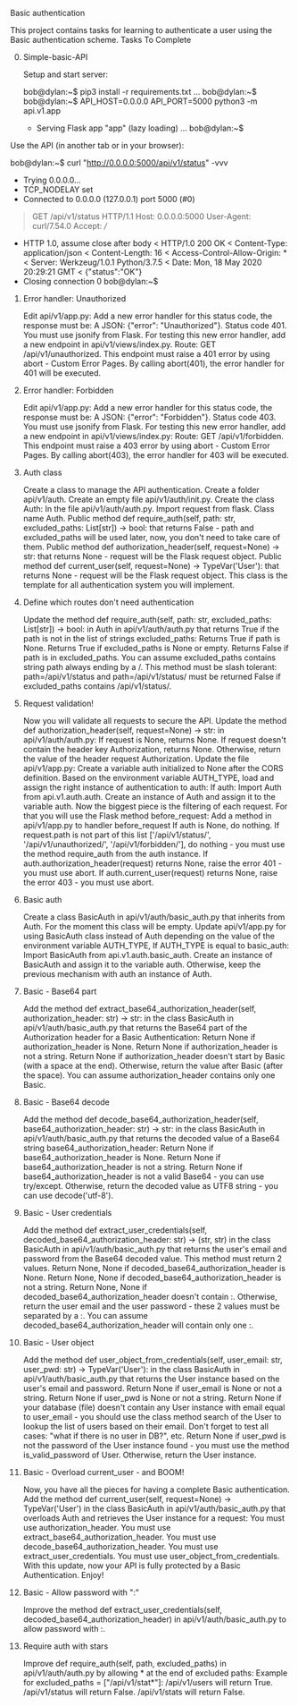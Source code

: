 Basic authentication

This project contains tasks for learning to authenticate a user using the Basic authentication scheme.
Tasks To Complete

0. Simple-basic-API

    Setup and start server:

    bob@dylan:~$ pip3 install -r requirements.txt
    ...
    bob@dylan:~$
    bob@dylan:~$ API_HOST=0.0.0.0 API_PORT=5000 python3 -m api.v1.app
     * Serving Flask app "app" (lazy loading)
    ...
    bob@dylan:~$

Use the API (in another tab or in your browser):

bob@dylan:~$ curl "http://0.0.0.0:5000/api/v1/status" -vvv
*   Trying 0.0.0.0...
* TCP_NODELAY set
* Connected to 0.0.0.0 (127.0.0.1) port 5000 (#0)
> GET /api/v1/status HTTP/1.1
> Host: 0.0.0.0:5000
> User-Agent: curl/7.54.0
> Accept: */*
>
* HTTP 1.0, assume close after body
< HTTP/1.0 200 OK
< Content-Type: application/json
< Content-Length: 16
< Access-Control-Allow-Origin: *
< Server: Werkzeug/1.0.1 Python/3.7.5
< Date: Mon, 18 May 2020 20:29:21 GMT
<
{"status":"OK"}
* Closing connection 0
bob@dylan:~$

1. Error handler: Unauthorized

    Edit api/v1/app.py:
        Add a new error handler for this status code, the response must be:
            A JSON: {"error": "Unauthorized"}.
            Status code 401.
            You must use jsonify from Flask.
    For testing this new error handler, add a new endpoint in api/v1/views/index.py.
        Route: GET /api/v1/unauthorized.
        This endpoint must raise a 401 error by using abort - Custom Error Pages.
    By calling abort(401), the error handler for 401 will be executed.

2. Error handler: Forbidden

    Edit api/v1/app.py:
        Add a new error handler for this status code, the response must be:
            A JSON: {"error": "Forbidden"}.
            Status code 403.
            You must use jsonify from Flask.
    For testing this new error handler, add a new endpoint in api/v1/views/index.py:
        Route: GET /api/v1/forbidden.
        This endpoint must raise a 403 error by using abort - Custom Error Pages.
    By calling abort(403), the error handler for 403 will be executed.

3. Auth class

    Create a class to manage the API authentication.
        Create a folder api/v1/auth.
        Create an empty file api/v1/auth/init.py.
        Create the class Auth:
            In the file api/v1/auth/auth.py.
            Import request from flask.
            Class name Auth.
            Public method def require_auth(self, path: str, excluded_paths: List[str]) -> bool: that returns False - path and excluded_paths will be used later, now, you don't need to take care of them.
            Public method def authorization_header(self, request=None) -> str: that returns None - request will be the Flask request object.
            Public method def current_user(self, request=None) -> TypeVar('User'): that returns None - request will be the Flask request object.
        This class is the template for all authentication system you will implement.

4. Define which routes don't need authentication

    Update the method def require_auth(self, path: str, excluded_paths: List[str]) -> bool: in Auth in api/v1/auth/auth.py that returns True if the path is not in the list of strings excluded_paths:
        Returns True if path is None.
        Returns True if excluded_paths is None or empty.
        Returns False if path is in excluded_paths.
        You can assume excluded_paths contains string path always ending by a /.
        This method must be slash tolerant: path=/api/v1/status and path=/api/v1/status/ must be returned False if excluded_paths contains /api/v1/status/.

5. Request validation!

    Now you will validate all requests to secure the API.
    Update the method def authorization_header(self, request=None) -> str: in api/v1/auth/auth.py:
        If request is None, returns None.
        If request doesn't contain the header key Authorization, returns None.
        Otherwise, return the value of the header request Authorization.
    Update the file api/v1/app.py:
        Create a variable auth initialized to None after the CORS definition.
        Based on the environment variable AUTH_TYPE, load and assign the right instance of authentication to auth:
            If auth:
                Import Auth from api.v1.auth.auth.
                Create an instance of Auth and assign it to the variable auth.
    Now the biggest piece is the filtering of each request. For that you will use the Flask method before_request:
        Add a method in api/v1/app.py to handler before_request
            If auth is None, do nothing.
            If request.path is not part of this list ['/api/v1/status/', '/api/v1/unauthorized/', '/api/v1/forbidden/'], do nothing - you must use the method require_auth from the auth instance.
            If auth.authorization_header(request) returns None, raise the error 401 - you must use abort.
            If auth.current_user(request) returns None, raise the error 403 - you must use abort.

6. Basic auth

    Create a class BasicAuth in api/v1/auth/basic_auth.py that inherits from Auth. For the moment this class will be empty.
    Update api/v1/app.py for using BasicAuth class instead of Auth depending on the value of the environment variable AUTH_TYPE, If AUTH_TYPE is equal to basic_auth:
        Import BasicAuth from api.v1.auth.basic_auth.
        Create an instance of BasicAuth and assign it to the variable auth.
    Otherwise, keep the previous mechanism with auth an instance of Auth.

7. Basic - Base64 part

    Add the method def extract_base64_authorization_header(self, authorization_header: str) -> str: in the class BasicAuth in api/v1/auth/basic_auth.py that returns the Base64 part of the Authorization header for a Basic Authentication:
        Return None if authorization_header is None.
        Return None if authorization_header is not a string.
        Return None if authorization_header doesn't start by Basic (with a space at the end).
        Otherwise, return the value after Basic (after the space).
        You can assume authorization_header contains only one Basic.

8. Basic - Base64 decode

    Add the method def decode_base64_authorization_header(self, base64_authorization_header: str) -> str: in the class BasicAuth in api/v1/auth/basic_auth.py that returns the decoded value of a Base64 string base64_authorization_header:
        Return None if base64_authorization_header is None.
        Return None if base64_authorization_header is not a string.
        Return None if base64_authorization_header is not a valid Base64 - you can use try/except.
        Otherwise, return the decoded value as UTF8 string - you can use decode('utf-8').

9. Basic - User credentials

    Add the method def extract_user_credentials(self, decoded_base64_authorization_header: str) -> (str, str) in the class BasicAuth in api/v1/auth/basic_auth.py that returns the user's email and password from the Base64 decoded value.
        This method must return 2 values.
        Return None, None if decoded_base64_authorization_header is None.
        Return None, None if decoded_base64_authorization_header is not a string.
        Return None, None if decoded_base64_authorization_header doesn't contain :.
        Otherwise, return the user email and the user password - these 2 values must be separated by a :.
        You can assume decoded_base64_authorization_header will contain only one :.

10. Basic - User object

    Add the method def user_object_from_credentials(self, user_email: str, user_pwd: str) -> TypeVar('User'): in the class BasicAuth in api/v1/auth/basic_auth.py that returns the User instance based on the user's email and password.
        Return None if user_email is None or not a string.
        Return None if user_pwd is None or not a string.
        Return None if your database (file) doesn't contain any User instance with email equal to user_email - you should use the class method search of the User to lookup the list of users based on their email. Don't forget to test all cases: "what if there is no user in DB?", etc.
        Return None if user_pwd is not the password of the User instance found - you must use the method is_valid_password of User.
        Otherwise, return the User instance.

11. Basic - Overload current_user - and BOOM!

    Now, you have all the pieces for having a complete Basic authentication.
    Add the method def current_user(self, request=None) -> TypeVar('User') in the class BasicAuth in api/v1/auth/basic_auth.py that overloads Auth and retrieves the User instance for a request:
        You must use authorization_header.
        You must use extract_base64_authorization_header.
        You must use decode_base64_authorization_header.
        You must use extract_user_credentials.
        You must use user_object_from_credentials.
    With this update, now your API is fully protected by a Basic Authentication. Enjoy!

12. Basic - Allow password with ":"

    Improve the method def extract_user_credentials(self, decoded_base64_authorization_header) in api/v1/auth/basic_auth.py to allow password with :.

13. Require auth with stars

    Improve def require_auth(self, path, excluded_paths) in api/v1/auth/auth.py by allowing * at the end of excluded paths:
        Example for excluded_paths = ["/api/v1/stat*"]:
            /api/v1/users will return True.
            /api/v1/status will return False.
            /api/v1/stats will return False.


